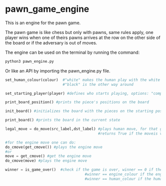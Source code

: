 # pawn_game_engine

This is an engine for the pawn game.

The pawn game is like chess but only with pawns, same rules apply, one player wins when one of theirs pawns arrives at the row on the other side of the board or if the adversary is out of moves.

The engine can be used on the terminal by running the command: 

```bash
python3 pawn_engine.py
```

Or like an API by importing the pawn_engine.py file.
```python
set_human_colour(colour)  #"white" makes the human play with the white pieces and the engine with the black pieces
                          #"black" is the other way around
```
```python
set_starting_player(player) #defines who starts playing, options: "computer" or "human"
```
```python
print_board_position() #prints the piece's positions on the board
```
```python
init_board() #initializes the board with the pieces on the starting positions
```
```python
print_board() #prints the board in the current state
```
```python
legal_move = do_move(src_label,dst_label) #plays human move, for that give the source label and the destiny label
                                          #returns True if the moveis valid False otherwise
```

```python
#for the engine move one can do:
do_cmove(get_cmove()) #plays the engine move
#or
move = get_cmove() #get the engine move
do_cmove(move) #plays the engine move
```
```python
winner = is_game_over()  #check if the game is over, winner == 0 if the game is not over
                                    #winner == engine_colour if the engine won
                                    #winner == human_colour if the human won the game
```

